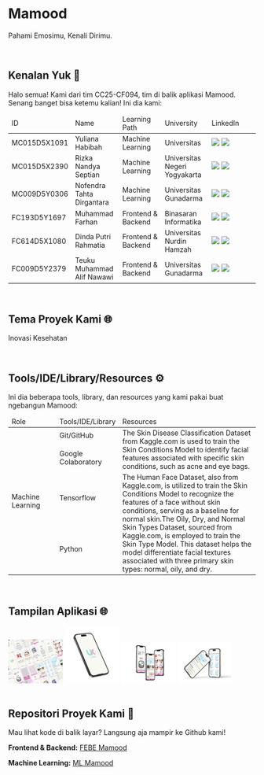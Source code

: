 # Mamood

<p>Pahami Emosimu, Kenali Dirimu.</p>

<br>
<h2>Kenalan Yuk 👋</h2>
<p>Halo semua! Kami dari tim CC25-CF094, tim di balik aplikasi Mamood. Senang banget bisa ketemu kalian! Ini dia kami:</p>
<table align="center">
      <thead>
        <tr>
          <td width="15%">ID</td>
          <td width="20%">Name</td>
          <td width="20%">Learning Path</td>
          <td width="20%">University</td>
          <td width="25%">LinkedIn</td>
        </tr>
      </thead>
      <tbody>
        <tr>
          <td>MC015D5X1091</td>
          <td>Yuliana Habibah</td>
          <td>Machine Learning</td>
          <td>Universitas</td>
          <td>
              <a href="https://www.linkedin.com/in/agun-firmansyah-715a762a9/"><img src="https://img.shields.io/badge/--linkedin?label=LinkedIn&logo=LinkedIn&style=social"></a>
              <a href="https://github.com/AGUN1505"><img src="https://img.shields.io/badge/GitHub-100000?style=for-the-badge&logo=github&logoColor=white"></a>
          </td>
        </tr>
        <tr>
          <td>MC015D5X2390</td>
          <td>Rizka Nandya Septian</td>
          <td>Machine Learning</td>
          <td>Universitas Negeri Yogyakarta </td>
          <td>
              <a href="https://www.linkedin.com/in/rizka-nandya-septian/"><img src="https://img.shields.io/badge/--linkedin?label=LinkedIn&logo=LinkedIn&style=social"></a>
              <a href="https://github.com/rizkanans"><img src="https://img.shields.io/badge/GitHub-100000?style=for-the-badge&logo=github&logoColor=white"></a>
          </td>
        </tr>
        <tr>
          <td>MC009D5Y0306</td>
          <td>Nofendra Tahta Dirgantara</td>
          <td>Machine Learning</td>
          <td>Universitas Gunadarma</td>
          <td>
              <a href="https://www.linkedin.com/in/nofendra-tahta-dirgantara-7068b3277/"><img src="https://img.shields.io/badge/--linkedin?label=LinkedIn&logo=LinkedIn&style=social"></a>
              <a href="https://github.com/go0se05"><img src="https://img.shields.io/badge/GitHub-100000?style=for-the-badge&logo=github&logoColor=white"></a>
          </td>
        </tr>
        <tr>
          <td>FC193D5Y1697</td>
          <td>Muhammad Farhan</td>
          <td>Frontend & Backend</td>
          <td>Binasaran Informatika</td>
          <td>
              <a href="https://www.linkedin.com/in/wanadya/"><img src="https://img.shields.io/badge/--linkedin?label=LinkedIn&logo=LinkedIn&style=social"></a>
              <a href="https://github.com/WanodyaHapsari"><img src="https://img.shields.io/badge/GitHub-100000?style=for-the-badge&logo=github&logoColor=white"></a>
          </td>
        </tr>
        <tr>
          <td>FC614D5X1080</td>
          <td>Dinda Putri Rahmatia</td>
          <td>Frontend & Backend</td>
          <td>Universitas Nurdin Hamzah </td>
          <td>
              <a href="https://www.linkedin.com/in/dinda-putri-rahmatia/"><img src="https://img.shields.io/badge/--linkedin?label=LinkedIn&logo=LinkedIn&style=social"></a>
              <a href="https://github.com/dindputr"><img src="https://img.shields.io/badge/GitHub-100000?style=for-the-badge&logo=github&logoColor=white"></a>
          </td>
        </tr>
        <tr>
          <td>FC009D5Y2379</td>
          <td>Teuku Muhammad Alif Nawawi</td>
          <td>Frontend & Backend</td>
          <td>Universitas Gunadarma</td>
          <td>
              <a href="https://www.linkedin.com/in/alif-nawawi-094906351/"><img src="https://img.shields.io/badge/--linkedin?label=LinkedIn&logo=LinkedIn&style=social"></a>
              <a href="https://github.com/AlifNawawi"><img src="https://img.shields.io/badge/GitHub-100000?style=for-the-badge&logo=github&logoColor=white"></a>
          </td>
        </tr>
      </tbody>
    </table>

<br>
<h2>Tema Proyek Kami 🌐</h2>
<p>Inovasi Kesehatan</p>

<br>
<h2>Tools/IDE/Library/Resources ⚙️</h2>
<p>Ini dia beberapa tools, library, dan resources yang kami pakai buat ngebangun Mamood:</p>
<table align="center">
    <thead>
        <tr>
            <td width="20%">Role</td>
            <td width="20%">Tools/IDE/Library</td>
            <td width="60%">Resources</td>
        </tr>
    </thead>
    <tbody>
        <tr>
            <td rowspan="4">Machine Learning</td>
            <td>Git/GitHub</td>
            <td rowspan="2">The Skin Disease Classification Dataset from Kaggle.com is used to train the Skin Conditions Model to identify facial features associated with specific skin conditions, such as acne and eye bags.
            </td>
        </tr>
        <tr>            
            <td>Google Colaboratory</td>
        </tr>
        <tr>            
            <td>Tensorflow</td>
            <td rowspan="2">The Human Face Dataset, also from Kaggle.com, is utilized to train the Skin Conditions Model to recognize the features of a face without skin conditions, serving as a baseline for normal skin.The Oily, Dry, and Normal Skin Types Dataset, sourced from Kaggle.com, is employed to train the Skin Type Model. This dataset helps the model differentiate facial textures associated with three primary skin types: normal, oily, and dry.
            </td>
        </tr>
        <tr>            
            <td>Python</td>
        </tr>
        <tr>
    </tbody>
</table>

<br>
<h2>Tampilan Aplikasi 🌐</h2>
<div>
<img src="https://github.com/AGUN1505/mokap/blob/main/mokap.jpg" width="22%">
<img src="https://github.com/AGUN1505/mokap/blob/main/mokap%201.png" width="22%">
<img src="https://github.com/AGUN1505/mokap/blob/main/mokap%207.png" width="22%">
<img src="https://github.com/AGUN1505/mokap/blob/main/mokap%205.png" width="22%">
</div>

<br>
<h2> Repositori Proyek Kami 📁</h2>
<p>Mau lihat kode di balik layar? Langsung aja mampir ke Github kami!</p>
<p></p><b>Frontend & Backend:</b> <a href="">FEBE Mamood</a></p>
<p></p><b>Machine Learning:</b> <a href="">ML Mamood</a></p>
